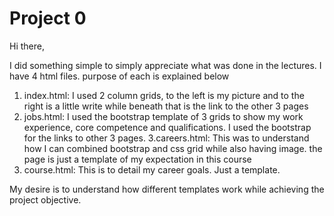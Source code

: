 # Project 0

Hi there,

I did something simple to simply appreciate what was done in the lectures. I have 4 html files. purpose of each is explained below

1. index.html: I used 2 column grids, to the left is my picture and to the right is a little write while beneath that is the link to the other 3 pages
2. jobs.html: I used the bootstrap template of 3 grids to show my work experience, core competence and qualifications. I used the bootstrap for the links to other 3 pages.
3.careers.html: This was to understand how I can combined bootstrap and css grid while also having image. the page is just a template of my expectation in this course
4. course.html: This is to detail my career goals. Just a template.

My desire is to understand how different templates work while achieving the project objective.



